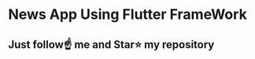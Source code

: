 # News App Using Flutter FrameWork
##
## Just follow☝️ me and Star⭐ my repository 

<!--[![](https://visitcount.itsvg.in/api?id=sanjiv0286&icon=0&color=6)](https://visitcount.itsvg.in)-->

 <!--[GitHub watchers](https://img.shields.io/github/watchers/sanjiv0286/News-App.svg?style=social&label=Watch)-->
